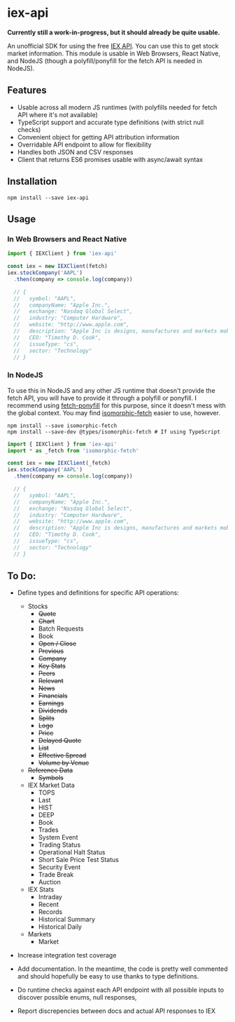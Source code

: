 iex-api
=======

**Currently still a work-in-progress, but it should already be quite usable.**

An unofficial SDK for using the free [IEX API][docs]. You can use this to get
stock market information. This module is usable in Web Browsers, React Native,
and NodeJS (though a polyfill/ponyfill for the fetch API is needed in NodeJS).


Features
--------

* Usable across all modern JS runtimes (with polyfills needed for fetch API where it's
  not available)
* TypeScript support and accurate type definitions (with strict null checks)
* Convenient object for getting API attribution information
* Overridable API endpoint to allow for flexibility
* Handles both JSON and CSV responses
* Client that returns ES6 promises usable with async/await syntax


Installation
-----

```
npm install --save iex-api
```


Usage
-----

### In Web Browsers and React Native

```typescript
import { IEXClient } from 'iex-api'

const iex = new IEXClient(fetch)
iex.stockCompany('AAPL')
  .then(company => console.log(company))

  // {
  //   symbol: "AAPL",
  //   companyName: "Apple Inc.",
  //   exchange: "Nasdaq Global Select",
  //   industry: "Computer Hardware",
  //   website: "http://www.apple.com",
  //   description: "Apple Inc is designs, manufactures and markets mobile communication and media devices and personal computers, and sells a variety of related software, services, accessories, networking solutions and third-party digital content and applications.",
  //   CEO: "Timothy D. Cook",
  //   issueType: "cs",
  //   sector: "Technology"
  // }
```

### In NodeJS

To use this in NodeJS and any other JS runtime that doesn't provide the fetch
API, you will have to provide it through a polyfill or ponyfill. I recommend
using [fetch-ponyfill][fetchPonyfill] for this purpose, since it doesn't mess
with the global context. You may find [isomorphic-fetch][isoFetch] easier to
use, however.


```
npm install --save isomorphic-fetch
npm install --save-dev @types/isomorphic-fetch # If using TypeScript
```

```typescript
import { IEXClient } from 'iex-api'
import * as _fetch from 'isomorphic-fetch'

const iex = new IEXClient(_fetch)
iex.stockCompany('AAPL')
  .then(company => console.log(company))

  // {
  //   symbol: "AAPL",
  //   companyName: "Apple Inc.",
  //   exchange: "Nasdaq Global Select",
  //   industry: "Computer Hardware",
  //   website: "http://www.apple.com",
  //   description: "Apple Inc is designs, manufactures and markets mobile communication and media devices and personal computers, and sells a variety of related software, services, accessories, networking solutions and third-party digital content and applications.",
  //   CEO: "Timothy D. Cook",
  //   issueType: "cs",
  //   sector: "Technology"
  // }
```


To Do:
------
* Define types and definitions for specific API operations:
  * Stocks
    * ~~Quote~~
    * ~~Chart~~
    * Batch Requests
    * Book
    * ~~Open / Close~~
    * ~~Previous~~
    * ~~Company~~
    * ~~Key Stats~~
    * ~~Peers~~
    * ~~Relevant~~
    * ~~News~~
    * ~~Financials~~
    * ~~Earnings~~
    * ~~Dividends~~
    * ~~Splits~~
    * ~~Logo~~
    * ~~Price~~
    * ~~Delayed Quote~~
    * ~~List~~
    * ~~Effective Spread~~
    * ~~Volume by Venue~~
  * ~~Reference Data~~
    * ~~Symbols~~
  * IEX Market Data
    * TOPS
    * Last
    * HIST
    * DEEP
    * Book
    * Trades
    * System Event
    * Trading Status
    * Operational Halt Status
    * Short Sale Price Test Status
    * Security Event
    * Trade Break
    * Auction
  * IEX Stats
    * Intraday
    * Recent
    * Records
    * Historical Summary
    * Historical Daily
  * Markets
    * Market
* Increase integration test coverage
* Add documentation. In the meantime, the code is pretty well commented and
  should hopefully be easy to use thanks to type definitions.
* Do runtime checks against each API endpoint with all possible inputs to
  discover possible enums, null responses,
* Report discrepencies between docs and actual API responses to IEX




  [docs]: https://iextrading.com/developer/docs
  [fetchPonyfill]: https://github.com/qubyte/fetch-ponyfill
  [isoFetch]: https://github.com/matthew-andrews/isomorphic-fetch
